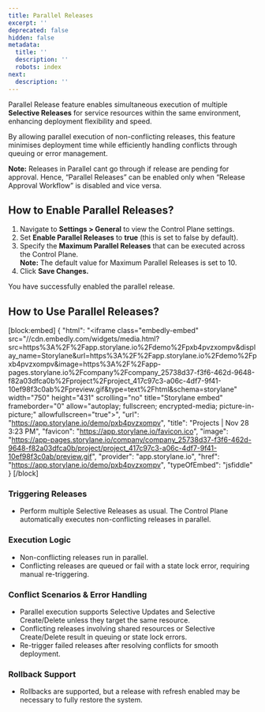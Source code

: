 ```yaml
---
title: Parallel Releases
excerpt: ''
deprecated: false
hidden: false
metadata:
  title: ''
  description: ''
  robots: index
next:
  description: ''
---
```

Parallel Release feature enables simultaneous execution of multiple **Selective Releases** for service resources within the same environment, enhancing deployment flexibility and speed. 

By allowing parallel execution of non-conflicting releases, this feature minimises deployment time while efficiently handling conflicts through queuing or error management.

**Note:** Releases in Parallel cant go through if release are pending for approval. Hence, “Parallel Releases” can be enabled only when “Release Approval Workflow” is disabled and vice versa.

## How to Enable Parallel Releases?

1. Navigate to **Settings > General** to view the Control Plane settings.
2. Set **Enable Parallel Releases** to **true** (this is set to false by default).
3. Specify the **Maximum Parallel Releases** that can be executed across the Control Plane.  
   **Note:** The default value for Maximum Parallel Releases is set to 10.
4. Click **Save Changes.**

You have successfully enabled the parallel release.

## How to Use Parallel Releases?

[block:embed]
{
  "html": "<iframe class=\"embedly-embed\" src=\"//cdn.embedly.com/widgets/media.html?src=https%3A%2F%2Fapp.storylane.io%2Fdemo%2Fpxb4pvzxompv&display_name=Storylane&url=https%3A%2F%2Fapp.storylane.io%2Fdemo%2Fpxb4pvzxompv&image=https%3A%2F%2Fapp-pages.storylane.io%2Fcompany%2Fcompany_25738d37-f3f6-462d-9648-f82a03dfca0b%2Fproject%2Fproject_417c97c3-a06c-4df7-9f41-10ef98f3c0ab%2Fpreview.gif&type=text%2Fhtml&schema=storylane\" width=\"750\" height=\"431\" scrolling=\"no\" title=\"Storylane embed\" frameborder=\"0\" allow=\"autoplay; fullscreen; encrypted-media; picture-in-picture;\" allowfullscreen=\"true\"></iframe>",
  "url": "https://app.storylane.io/demo/pxb4pvzxompv",
  "title": "Projects | Nov 28 3:23 PM",
  "favicon": "https://app.storylane.io/favicon.ico",
  "image": "https://app-pages.storylane.io/company/company_25738d37-f3f6-462d-9648-f82a03dfca0b/project/project_417c97c3-a06c-4df7-9f41-10ef98f3c0ab/preview.gif",
  "provider": "app.storylane.io",
  "href": "https://app.storylane.io/demo/pxb4pvzxompv",
  "typeOfEmbed": "jsfiddle"
}
[/block]


### Triggering Releases

- Perform multiple Selective Releases as usual. The Control Plane automatically executes non-conflicting releases in parallel.

### Execution Logic

- Non-conflicting releases run in parallel. 
- Conflicting releases are queued or fail with a state lock error, requiring manual re-triggering.

### Conflict Scenarios & Error Handling

- Parallel execution supports Selective Updates and Selective Create/Delete unless they target the same resource.
- Conflicting releases involving shared resources or Selective Create/Delete result in queuing or state lock errors.
- Re-trigger failed releases after resolving conflicts for smooth deployment.

### Rollback Support

- Rollbacks are supported, but a release with refresh enabled may be necessary to fully restore the system.
